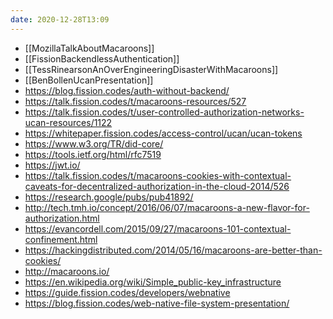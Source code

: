 ```yaml
---
date: 2020-12-28T13:09
---
```


- [[MozillaTalkAboutMacaroons]]
- [[FissionBackendlessAuthentication]]
- [[TessRinearsonAnOverEngineeringDisasterWithMacaroons]]
- [[BenBollenUcanPresentation]]
- https://blog.fission.codes/auth-without-backend/
- https://talk.fission.codes/t/macaroons-resources/527
- https://talk.fission.codes/t/user-controlled-authorization-networks-ucan-resources/1122
- https://whitepaper.fission.codes/access-control/ucan/ucan-tokens
- https://www.w3.org/TR/did-core/
- https://tools.ietf.org/html/rfc7519
- https://jwt.io/
- https://talk.fission.codes/t/macaroons-cookies-with-contextual-caveats-for-decentralized-authorization-in-the-cloud-2014/526
- https://research.google/pubs/pub41892/
- http://tech.tmh.io/concept/2016/06/07/macaroons-a-new-flavor-for-authorization.html
- https://evancordell.com/2015/09/27/macaroons-101-contextual-confinement.html
- https://hackingdistributed.com/2014/05/16/macaroons-are-better-than-cookies/
- http://macaroons.io/
- https://en.wikipedia.org/wiki/Simple_public-key_infrastructure
- https://guide.fission.codes/developers/webnative
- https://blog.fission.codes/web-native-file-system-presentation/